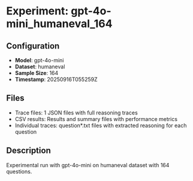 # Experiment: gpt-4o-mini_humaneval_164

## Configuration
- **Model**: gpt-4o-mini
- **Dataset**: humaneval
- **Sample Size**: 164
- **Timestamp**: 20250916T055259Z

## Files
- Trace files: 1 JSON files with full reasoning traces
- CSV results: Results and summary files with performance metrics
- Individual traces: question*.txt files with extracted reasoning for each question

## Description
Experimental run with gpt-4o-mini on humaneval dataset with 164 questions.
